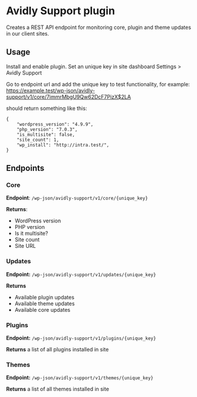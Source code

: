 Avidly Support plugin
======================
Creates a REST API endpoint for monitoring core, plugin and theme updates in our client sites.

## Usage

Install and enable plugin. Set an unique key in site dashboard Settings > Avidly Support

Go to endpoint url and add the unique key to test functionality, for example: https://example.test/wp-json/avidly-support/v1/core/7immrMbgU9Qw62DcF7PizX$2LA

should return something like this:

```
{
	"wordpress_version": "4.9.9",
	"php_version": "7.0.3",
	"is_multisite": false,
	"site_count": 1,
	"wp_install": "http://intra.test/",
}
```

## Endpoints

### Core

**Endpoint**: `/wp-json/avidly-support/v1/core/{unique_key}`

**Returns**: 
- WordPress version
- PHP version
- Is it multisite?
- Site count
- Site URL

### Updates

**Endpoint:** `/wp-json/avidly-support/v1/updates/{unique_key}`

**Returns** 
- Available plugin updates
- Available theme updates
- Available core updates

### Plugins

**Endpoint:** `/wp-json/avidly-support/v1/plugins/{unique_key}`

**Returns** a list of all plugins installed in site

### Themes

**Endpoint:** `/wp-json/avidly-support/v1/themes/{unique_key}`

**Returns** a list of all themes installed in site
